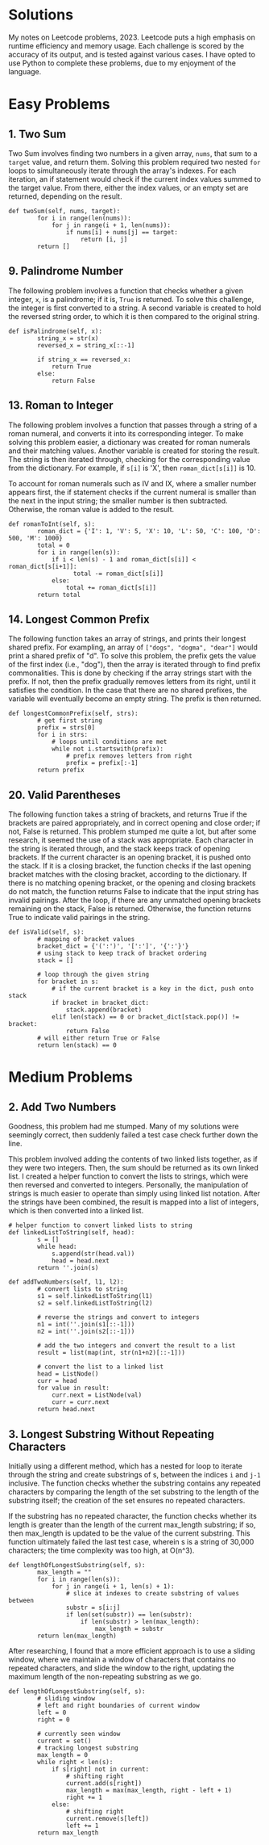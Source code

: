 # Solutions

My notes on Leetcode problems, 2023. Leetcode puts a high emphasis on runtime efficiency and memory usage. Each challenge is scored by the accuracy of its output, and is tested against various cases. I have opted to use Python to complete these problems, due to my enjoyment of the language. 

# Easy Problems

## 1. Two Sum

Two Sum involves finding two numbers in a given array, `nums`, that sum to a `target` value, and return them. Solving this problem required two nested `for` loops to simultaneously iterate through the array's indexes. For each iteration, an if statement would check if the current index values summed to the target value. From there, either the index values, or an empty set are returned, depending on the result.

```
def twoSum(self, nums, target):
        for i in range(len(nums)):
            for j in range(i + 1, len(nums)):
                if nums[i] + nums[j] == target:
                    return [i, j]
        return []
```

## 9. Palindrome Number

The following problem involves a function that checks whether a given integer, `x`, is a palindrome; if it is, `True` is returned. To solve this challenge, the integer is first converted to a string. A second variable is created to hold the reversed string order, to which it is then compared to the original string. 

```
def isPalindrome(self, x):
        string_x = str(x)
        reversed_x = string_x[::-1]
        
        if string_x == reversed_x:
            return True
        else:
            return False
```

## 13. Roman to Integer

The following problem involves a function that passes through a string of a roman numeral, and converts it into its corresponding integer. To make solving this problem easier, a dictionary was created for roman numerals and their matching values. Another variable is created for storing the result. The string is then iterated through, checking for the corresponding value from the dictionary. For example, if `s[i]` is 'X', then `roman_dict[s[i]]` is 10. 

To account for roman numerals such as IV and IX, where a smaller number appears first, the if statement checks if the current numeral is smaller than the next in the input string; the smaller number is then subtracted. Otherwise, the roman value is added to the result.

```
def romanToInt(self, s):
        roman_dict = {'I': 1, 'V': 5, 'X': 10, 'L': 50, 'C': 100, 'D': 500, 'M': 1000}
        total = 0
        for i in range(len(s)):
            if i < len(s) - 1 and roman_dict[s[i]] < roman_dict[s[i+1]]:
                  total -= roman_dict[s[i]]
            else:
                total += roman_dict[s[i]]
        return total
```

## 14. Longest Common Prefix

The following function takes an array of strings, and prints their longest shared prefix. For exampling, an array of `["dogs", "dogma", "dear"]` would print a shared prefix of "d". To solve this problem, the prefix gets the value of the first index (i.e., "dog"), then the array is iterated through to find prefix commonalities. This is done by checking if the array strings start with the prefix. If not, then the prefix gradually removes letters from its right, until it satisfies the condition. In the case that there are no shared prefixes, the variable will eventually become an empty string. The prefix is then returned.

```
def longestCommonPrefix(self, strs):
        # get first string
        prefix = strs[0]
        for i in strs:
            # loops until conditions are met
            while not i.startswith(prefix):
                # prefix removes letters from right
                prefix = prefix[:-1] 
        return prefix
```

## 20. Valid Parentheses

The following function takes a string of brackets, and returns True if the brackets are paired appropriately, and in correct opening and close order; if not, False is returned. This problem stumped me quite a lot, but after some research, it seemed the use of a stack was appropriate. Each character in the string is iterated through, and the stack keeps track of opening brackets. If the current character is an opening bracket, it is pushed onto the stack. If it is a closing bracket, the function checks if the last opening bracket matches with the closing bracket, according to the dictionary. If there is no matching opening bracket, or the opening and closing brackets do not match, the function returns False to indicate that the input string has invalid pairings. After the loop, if there are any unmatched opening brackets remaining on the stack, False is returned. Otherwise, the function returns True to indicate valid pairings in the string.

```
def isValid(self, s):
        # mapping of bracket values
        bracket_dict = {'(':')', '[':']', '{':'}'}
        # using stack to keep track of bracket ordering
        stack = []

        # loop through the given string
        for bracket in s:
            # if the current bracket is a key in the dict, push onto stack
            if bracket in bracket_dict:
                stack.append(bracket)
            elif len(stack) == 0 or bracket_dict[stack.pop()] != bracket:
                return False
        # will either return True or False
        return len(stack) == 0
```

# Medium Problems

## 2. Add Two Numbers

Goodness, this problem had me stumped. Many of my solutions were seemingly correct, then suddenly failed a test case check further down the line. 

This problem involved adding the contents of two linked lists together, as if they were two integers. Then, the sum should be returned as its own linked list. I created a helper function to convert the lists to strings, which were then reversed and converted to integers. Personally, the manipulation of strings is much easier to operate than simply using linked list notation. After the strings have been combined, the result is mapped into a list of integers, which is then converted into a linked list.

```
# helper function to convert linked lists to string
def linkedListToString(self, head):
        s = []
        while head:
            s.append(str(head.val))
            head = head.next
        return ''.join(s)

def addTwoNumbers(self, l1, l2):
        # convert lists to string
        s1 = self.linkedListToString(l1)
        s2 = self.linkedListToString(l2)
        
        # reverse the strings and convert to integers
        n1 = int(''.join(s1[::-1]))
        n2 = int(''.join(s2[::-1]))
        
        # add the two integers and convert the result to a list
        result = list(map(int, str(n1+n2)[::-1]))
        
        # convert the list to a linked list
        head = ListNode()
        curr = head
        for value in result:
            curr.next = ListNode(val)
            curr = curr.next
        return head.next
```

## 3. Longest Substring Without Repeating Characters

Initially using a different method, which has a nested for loop to iterate through the string and create substrings of s, between the indices `i` and `j-1` inclusive. The function checks whether the substring contains any repeated characters by comparing the length of the set substring to the length of the substring itself; the creation of the set ensures no repeated characters.

If the substring has no repeated character, the function checks whether its length is greater than the length of the current max_length substring; if so, then max_length is updated to be the value of the current substring. This function ultimately failed the last test case, wherein s is a string of 30,000 characters; the time complexity was too high, at O(n^3).

```
def lengthOfLongestSubstring(self, s):
        max_length = ""
        for i in range(len(s)):
            for j in range(i + 1, len(s) + 1):
                # slice at indexes to create substring of values between
                substr = s[i:j]
                if len(set(substr)) == len(substr):
                    if len(substr) > len(max_length):
                        max_length = substr
        return len(max_length)
```

After researching, I found that a more efficient approach is to use a sliding window, where we maintain a window of characters that contains no repeated characters, and slide the window to the right, updating the maximum length of the non-repeating substring as we go.

```
def lengthOfLongestSubstring(self, s):
        # sliding window
        # left and right boundaries of current window
        left = 0
        right = 0
        
        # currently seen window
        current = set()
        # tracking longest substring
        max_length = 0
        while right < len(s):
            if s[right] not in current:
                # shifting right
                current.add(s[right])
                max_length = max(max_length, right - left + 1)
                right += 1
            else:
                # shifting right
                current.remove(s[left])
                left += 1
        return max_length
```

##
